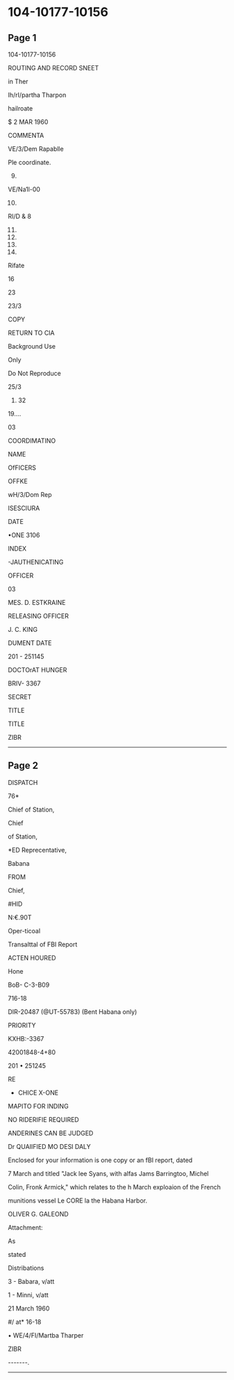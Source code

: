 # 104-10177-10156

## Page 1

104-10177-10156

ROUTING AND RECORD SNEET

in Ther

Ih/rI/partha Tharpon

hailroate

$ 2 MAR 1960

COMMENTA

VE/3/Dem Rapablle

Ple coordinate.

9.

VE/Na1l-00

10.

RI/D & 8

11.

12.

13.

14.

Rifate

16

23

23/3

COPY

RETURN TO CIA

Background Use

Only

Do Not Reproduce

25/3

1. 32

19....

03

COORDIMATINO

NAME

OfFICERS

OFFKE

wH/3/Dom Rep

ISESCIURA

DATE

•ONE 3106

INDEX

-JAUTHENICATING

OFFICER

03

MES. D. ESTKRAINE

RELEASING OFFICER

J. C. KING

DUMENT DATE

201 - 251145

DOCTOrAT HUNGER

BRIV- 3367

SECRET

TITLE

TITLE

ZIBR

---

## Page 2

DISPATCH

76*

Chief of Station,

Chief

of Station,

*ED Reprecentative,

Babana

FROM

Chief,

#HID

N:€.90T

Oper-ticoal

Transalttal of FBI Report

ACTEN HOURED

Hone

BoB- C-3-B09

716-18

DIR-20487 (@UT-55783) (Bent Habana only)

PRIORITY

KXHB:-3367

42001848-4+80

201 • 251245

RE

- CHICE X-ONE

MAPITO FOR INDING

NO RIDERIFIE REQUIRED

ANDERINES CAN BE JUDGED

Dr QUAIIFIED MO DESI DALY

Enclosed for your information is one copy or an fBI report, dated

7 March and titled "Jack lee Syans, with alfas Jams Barringtoo, Michel

Colin, Fronk Armick," which relates to the h March exploaion of the French

munitions vessel Le CORE la the Habana Harbor.

OLIVER G. GALEOND

Attachment:

As

stated

Distribations

3 - Babara, v/att

1 - Minni, v/att

21 March 1960

#/ at* 16-18

• WE/4/FI/Martba Tharper

ZIBR

-------.

---

